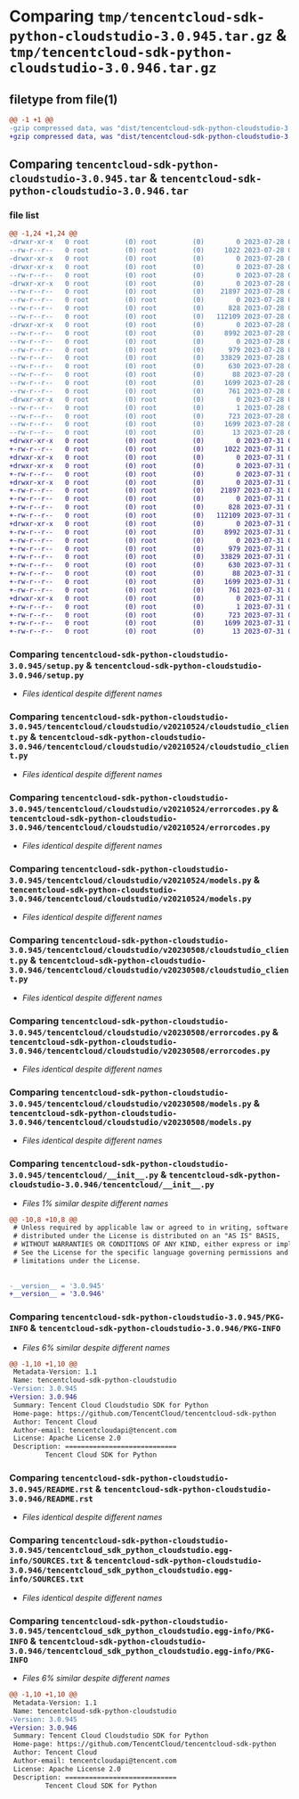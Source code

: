 # Comparing `tmp/tencentcloud-sdk-python-cloudstudio-3.0.945.tar.gz` & `tmp/tencentcloud-sdk-python-cloudstudio-3.0.946.tar.gz`

## filetype from file(1)

```diff
@@ -1 +1 @@
-gzip compressed data, was "dist/tencentcloud-sdk-python-cloudstudio-3.0.945.tar", last modified: Fri Jul 28 00:24:44 2023, max compression
+gzip compressed data, was "dist/tencentcloud-sdk-python-cloudstudio-3.0.946.tar", last modified: Mon Jul 31 00:22:57 2023, max compression
```

## Comparing `tencentcloud-sdk-python-cloudstudio-3.0.945.tar` & `tencentcloud-sdk-python-cloudstudio-3.0.946.tar`

### file list

```diff
@@ -1,24 +1,24 @@
-drwxr-xr-x   0 root         (0) root         (0)        0 2023-07-28 00:24:44.000000 tencentcloud-sdk-python-cloudstudio-3.0.945/
--rw-r--r--   0 root         (0) root         (0)     1022 2023-07-28 00:24:44.000000 tencentcloud-sdk-python-cloudstudio-3.0.945/setup.py
-drwxr-xr-x   0 root         (0) root         (0)        0 2023-07-28 00:24:44.000000 tencentcloud-sdk-python-cloudstudio-3.0.945/tencentcloud/
-drwxr-xr-x   0 root         (0) root         (0)        0 2023-07-28 00:24:44.000000 tencentcloud-sdk-python-cloudstudio-3.0.945/tencentcloud/cloudstudio/
--rw-r--r--   0 root         (0) root         (0)        0 2023-07-28 00:24:44.000000 tencentcloud-sdk-python-cloudstudio-3.0.945/tencentcloud/cloudstudio/__init__.py
-drwxr-xr-x   0 root         (0) root         (0)        0 2023-07-28 00:24:44.000000 tencentcloud-sdk-python-cloudstudio-3.0.945/tencentcloud/cloudstudio/v20210524/
--rw-r--r--   0 root         (0) root         (0)    21897 2023-07-28 00:24:44.000000 tencentcloud-sdk-python-cloudstudio-3.0.945/tencentcloud/cloudstudio/v20210524/cloudstudio_client.py
--rw-r--r--   0 root         (0) root         (0)        0 2023-07-28 00:24:44.000000 tencentcloud-sdk-python-cloudstudio-3.0.945/tencentcloud/cloudstudio/v20210524/__init__.py
--rw-r--r--   0 root         (0) root         (0)      828 2023-07-28 00:24:44.000000 tencentcloud-sdk-python-cloudstudio-3.0.945/tencentcloud/cloudstudio/v20210524/errorcodes.py
--rw-r--r--   0 root         (0) root         (0)   112109 2023-07-28 00:24:44.000000 tencentcloud-sdk-python-cloudstudio-3.0.945/tencentcloud/cloudstudio/v20210524/models.py
-drwxr-xr-x   0 root         (0) root         (0)        0 2023-07-28 00:24:44.000000 tencentcloud-sdk-python-cloudstudio-3.0.945/tencentcloud/cloudstudio/v20230508/
--rw-r--r--   0 root         (0) root         (0)     8992 2023-07-28 00:24:44.000000 tencentcloud-sdk-python-cloudstudio-3.0.945/tencentcloud/cloudstudio/v20230508/cloudstudio_client.py
--rw-r--r--   0 root         (0) root         (0)        0 2023-07-28 00:24:44.000000 tencentcloud-sdk-python-cloudstudio-3.0.945/tencentcloud/cloudstudio/v20230508/__init__.py
--rw-r--r--   0 root         (0) root         (0)      979 2023-07-28 00:24:44.000000 tencentcloud-sdk-python-cloudstudio-3.0.945/tencentcloud/cloudstudio/v20230508/errorcodes.py
--rw-r--r--   0 root         (0) root         (0)    33829 2023-07-28 00:24:44.000000 tencentcloud-sdk-python-cloudstudio-3.0.945/tencentcloud/cloudstudio/v20230508/models.py
--rw-r--r--   0 root         (0) root         (0)      630 2023-07-28 00:24:44.000000 tencentcloud-sdk-python-cloudstudio-3.0.945/tencentcloud/__init__.py
--rw-r--r--   0 root         (0) root         (0)       88 2023-07-28 00:24:44.000000 tencentcloud-sdk-python-cloudstudio-3.0.945/setup.cfg
--rw-r--r--   0 root         (0) root         (0)     1699 2023-07-28 00:24:44.000000 tencentcloud-sdk-python-cloudstudio-3.0.945/PKG-INFO
--rw-r--r--   0 root         (0) root         (0)      761 2023-07-28 00:24:44.000000 tencentcloud-sdk-python-cloudstudio-3.0.945/README.rst
-drwxr-xr-x   0 root         (0) root         (0)        0 2023-07-28 00:24:44.000000 tencentcloud-sdk-python-cloudstudio-3.0.945/tencentcloud_sdk_python_cloudstudio.egg-info/
--rw-r--r--   0 root         (0) root         (0)        1 2023-07-28 00:24:44.000000 tencentcloud-sdk-python-cloudstudio-3.0.945/tencentcloud_sdk_python_cloudstudio.egg-info/dependency_links.txt
--rw-r--r--   0 root         (0) root         (0)      723 2023-07-28 00:24:44.000000 tencentcloud-sdk-python-cloudstudio-3.0.945/tencentcloud_sdk_python_cloudstudio.egg-info/SOURCES.txt
--rw-r--r--   0 root         (0) root         (0)     1699 2023-07-28 00:24:44.000000 tencentcloud-sdk-python-cloudstudio-3.0.945/tencentcloud_sdk_python_cloudstudio.egg-info/PKG-INFO
--rw-r--r--   0 root         (0) root         (0)       13 2023-07-28 00:24:44.000000 tencentcloud-sdk-python-cloudstudio-3.0.945/tencentcloud_sdk_python_cloudstudio.egg-info/top_level.txt
+drwxr-xr-x   0 root         (0) root         (0)        0 2023-07-31 00:22:57.000000 tencentcloud-sdk-python-cloudstudio-3.0.946/
+-rw-r--r--   0 root         (0) root         (0)     1022 2023-07-31 00:22:57.000000 tencentcloud-sdk-python-cloudstudio-3.0.946/setup.py
+drwxr-xr-x   0 root         (0) root         (0)        0 2023-07-31 00:22:57.000000 tencentcloud-sdk-python-cloudstudio-3.0.946/tencentcloud/
+drwxr-xr-x   0 root         (0) root         (0)        0 2023-07-31 00:22:57.000000 tencentcloud-sdk-python-cloudstudio-3.0.946/tencentcloud/cloudstudio/
+-rw-r--r--   0 root         (0) root         (0)        0 2023-07-31 00:22:57.000000 tencentcloud-sdk-python-cloudstudio-3.0.946/tencentcloud/cloudstudio/__init__.py
+drwxr-xr-x   0 root         (0) root         (0)        0 2023-07-31 00:22:57.000000 tencentcloud-sdk-python-cloudstudio-3.0.946/tencentcloud/cloudstudio/v20210524/
+-rw-r--r--   0 root         (0) root         (0)    21897 2023-07-31 00:22:57.000000 tencentcloud-sdk-python-cloudstudio-3.0.946/tencentcloud/cloudstudio/v20210524/cloudstudio_client.py
+-rw-r--r--   0 root         (0) root         (0)        0 2023-07-31 00:22:57.000000 tencentcloud-sdk-python-cloudstudio-3.0.946/tencentcloud/cloudstudio/v20210524/__init__.py
+-rw-r--r--   0 root         (0) root         (0)      828 2023-07-31 00:22:57.000000 tencentcloud-sdk-python-cloudstudio-3.0.946/tencentcloud/cloudstudio/v20210524/errorcodes.py
+-rw-r--r--   0 root         (0) root         (0)   112109 2023-07-31 00:22:57.000000 tencentcloud-sdk-python-cloudstudio-3.0.946/tencentcloud/cloudstudio/v20210524/models.py
+drwxr-xr-x   0 root         (0) root         (0)        0 2023-07-31 00:22:57.000000 tencentcloud-sdk-python-cloudstudio-3.0.946/tencentcloud/cloudstudio/v20230508/
+-rw-r--r--   0 root         (0) root         (0)     8992 2023-07-31 00:22:57.000000 tencentcloud-sdk-python-cloudstudio-3.0.946/tencentcloud/cloudstudio/v20230508/cloudstudio_client.py
+-rw-r--r--   0 root         (0) root         (0)        0 2023-07-31 00:22:57.000000 tencentcloud-sdk-python-cloudstudio-3.0.946/tencentcloud/cloudstudio/v20230508/__init__.py
+-rw-r--r--   0 root         (0) root         (0)      979 2023-07-31 00:22:57.000000 tencentcloud-sdk-python-cloudstudio-3.0.946/tencentcloud/cloudstudio/v20230508/errorcodes.py
+-rw-r--r--   0 root         (0) root         (0)    33829 2023-07-31 00:22:57.000000 tencentcloud-sdk-python-cloudstudio-3.0.946/tencentcloud/cloudstudio/v20230508/models.py
+-rw-r--r--   0 root         (0) root         (0)      630 2023-07-31 00:22:57.000000 tencentcloud-sdk-python-cloudstudio-3.0.946/tencentcloud/__init__.py
+-rw-r--r--   0 root         (0) root         (0)       88 2023-07-31 00:22:57.000000 tencentcloud-sdk-python-cloudstudio-3.0.946/setup.cfg
+-rw-r--r--   0 root         (0) root         (0)     1699 2023-07-31 00:22:57.000000 tencentcloud-sdk-python-cloudstudio-3.0.946/PKG-INFO
+-rw-r--r--   0 root         (0) root         (0)      761 2023-07-31 00:22:57.000000 tencentcloud-sdk-python-cloudstudio-3.0.946/README.rst
+drwxr-xr-x   0 root         (0) root         (0)        0 2023-07-31 00:22:57.000000 tencentcloud-sdk-python-cloudstudio-3.0.946/tencentcloud_sdk_python_cloudstudio.egg-info/
+-rw-r--r--   0 root         (0) root         (0)        1 2023-07-31 00:22:57.000000 tencentcloud-sdk-python-cloudstudio-3.0.946/tencentcloud_sdk_python_cloudstudio.egg-info/dependency_links.txt
+-rw-r--r--   0 root         (0) root         (0)      723 2023-07-31 00:22:57.000000 tencentcloud-sdk-python-cloudstudio-3.0.946/tencentcloud_sdk_python_cloudstudio.egg-info/SOURCES.txt
+-rw-r--r--   0 root         (0) root         (0)     1699 2023-07-31 00:22:57.000000 tencentcloud-sdk-python-cloudstudio-3.0.946/tencentcloud_sdk_python_cloudstudio.egg-info/PKG-INFO
+-rw-r--r--   0 root         (0) root         (0)       13 2023-07-31 00:22:57.000000 tencentcloud-sdk-python-cloudstudio-3.0.946/tencentcloud_sdk_python_cloudstudio.egg-info/top_level.txt
```

### Comparing `tencentcloud-sdk-python-cloudstudio-3.0.945/setup.py` & `tencentcloud-sdk-python-cloudstudio-3.0.946/setup.py`

 * *Files identical despite different names*

### Comparing `tencentcloud-sdk-python-cloudstudio-3.0.945/tencentcloud/cloudstudio/v20210524/cloudstudio_client.py` & `tencentcloud-sdk-python-cloudstudio-3.0.946/tencentcloud/cloudstudio/v20210524/cloudstudio_client.py`

 * *Files identical despite different names*

### Comparing `tencentcloud-sdk-python-cloudstudio-3.0.945/tencentcloud/cloudstudio/v20210524/errorcodes.py` & `tencentcloud-sdk-python-cloudstudio-3.0.946/tencentcloud/cloudstudio/v20210524/errorcodes.py`

 * *Files identical despite different names*

### Comparing `tencentcloud-sdk-python-cloudstudio-3.0.945/tencentcloud/cloudstudio/v20210524/models.py` & `tencentcloud-sdk-python-cloudstudio-3.0.946/tencentcloud/cloudstudio/v20210524/models.py`

 * *Files identical despite different names*

### Comparing `tencentcloud-sdk-python-cloudstudio-3.0.945/tencentcloud/cloudstudio/v20230508/cloudstudio_client.py` & `tencentcloud-sdk-python-cloudstudio-3.0.946/tencentcloud/cloudstudio/v20230508/cloudstudio_client.py`

 * *Files identical despite different names*

### Comparing `tencentcloud-sdk-python-cloudstudio-3.0.945/tencentcloud/cloudstudio/v20230508/errorcodes.py` & `tencentcloud-sdk-python-cloudstudio-3.0.946/tencentcloud/cloudstudio/v20230508/errorcodes.py`

 * *Files identical despite different names*

### Comparing `tencentcloud-sdk-python-cloudstudio-3.0.945/tencentcloud/cloudstudio/v20230508/models.py` & `tencentcloud-sdk-python-cloudstudio-3.0.946/tencentcloud/cloudstudio/v20230508/models.py`

 * *Files identical despite different names*

### Comparing `tencentcloud-sdk-python-cloudstudio-3.0.945/tencentcloud/__init__.py` & `tencentcloud-sdk-python-cloudstudio-3.0.946/tencentcloud/__init__.py`

 * *Files 1% similar despite different names*

```diff
@@ -10,8 +10,8 @@
 # Unless required by applicable law or agreed to in writing, software
 # distributed under the License is distributed on an "AS IS" BASIS,
 # WITHOUT WARRANTIES OR CONDITIONS OF ANY KIND, either express or implied.
 # See the License for the specific language governing permissions and
 # limitations under the License.
 
 
-__version__ = '3.0.945'
+__version__ = '3.0.946'
```

### Comparing `tencentcloud-sdk-python-cloudstudio-3.0.945/PKG-INFO` & `tencentcloud-sdk-python-cloudstudio-3.0.946/PKG-INFO`

 * *Files 6% similar despite different names*

```diff
@@ -1,10 +1,10 @@
 Metadata-Version: 1.1
 Name: tencentcloud-sdk-python-cloudstudio
-Version: 3.0.945
+Version: 3.0.946
 Summary: Tencent Cloud Cloudstudio SDK for Python
 Home-page: https://github.com/TencentCloud/tencentcloud-sdk-python
 Author: Tencent Cloud
 Author-email: tencentcloudapi@tencent.com
 License: Apache License 2.0
 Description: ============================
         Tencent Cloud SDK for Python
```

### Comparing `tencentcloud-sdk-python-cloudstudio-3.0.945/README.rst` & `tencentcloud-sdk-python-cloudstudio-3.0.946/README.rst`

 * *Files identical despite different names*

### Comparing `tencentcloud-sdk-python-cloudstudio-3.0.945/tencentcloud_sdk_python_cloudstudio.egg-info/SOURCES.txt` & `tencentcloud-sdk-python-cloudstudio-3.0.946/tencentcloud_sdk_python_cloudstudio.egg-info/SOURCES.txt`

 * *Files identical despite different names*

### Comparing `tencentcloud-sdk-python-cloudstudio-3.0.945/tencentcloud_sdk_python_cloudstudio.egg-info/PKG-INFO` & `tencentcloud-sdk-python-cloudstudio-3.0.946/tencentcloud_sdk_python_cloudstudio.egg-info/PKG-INFO`

 * *Files 6% similar despite different names*

```diff
@@ -1,10 +1,10 @@
 Metadata-Version: 1.1
 Name: tencentcloud-sdk-python-cloudstudio
-Version: 3.0.945
+Version: 3.0.946
 Summary: Tencent Cloud Cloudstudio SDK for Python
 Home-page: https://github.com/TencentCloud/tencentcloud-sdk-python
 Author: Tencent Cloud
 Author-email: tencentcloudapi@tencent.com
 License: Apache License 2.0
 Description: ============================
         Tencent Cloud SDK for Python
```

